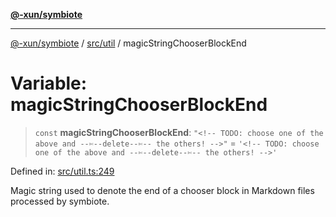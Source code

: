 [**@-xun/symbiote**](../../../README.md)

***

[@-xun/symbiote](../../../README.md) / [src/util](../README.md) / magicStringChooserBlockEnd

# Variable: magicStringChooserBlockEnd

> `const` **magicStringChooserBlockEnd**: `"<!-- TODO: choose one of the above and --✄--delete--✄-- the others! -->"` = `'<!-- TODO: choose one of the above and --✄--delete--✄-- the others! -->'`

Defined in: [src/util.ts:249](https://github.com/Xunnamius/symbiote/blob/150bd8f520450f76cdfe81296a884f439e925685/src/util.ts#L249)

Magic string used to denote the end of a chooser block in Markdown
files processed by symbiote.

